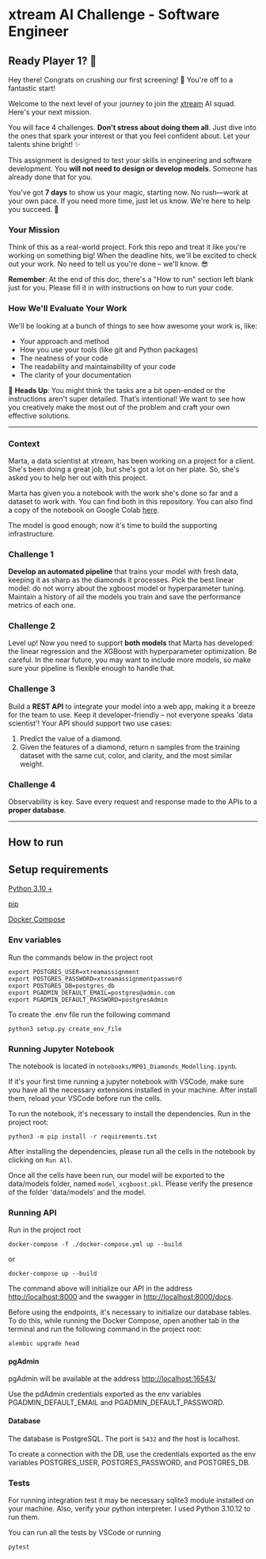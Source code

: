 # xtream AI Challenge - Software Engineer

## Ready Player 1? 🚀

Hey there! Congrats on crushing our first screening! 🎉 You're off to a fantastic start!

Welcome to the next level of your journey to join the [xtream](https://xtreamers.io) AI squad. Here's your next mission.

You will face 4 challenges. **Don't stress about doing them all**. Just dive into the ones that spark your interest or that you feel confident about. Let your talents shine bright! ✨

This assignment is designed to test your skills in engineering and software development. You **will not need to design or develop models**. Someone has already done that for you. 

You've got **7 days** to show us your magic, starting now. No rush—work at your own pace. If you need more time, just let us know. We're here to help you succeed. 🤝

### Your Mission
[comment]: # (Well, well, well. Nice to see you around! You found an Easter Egg! Put the picture of an iguana at the beginning of the "How to Run" section, just to let us know. And have fun with the challenges! 🦎)

Think of this as a real-world project. Fork this repo and treat it like you're working on something big! When the deadline hits, we'll be excited to check out your work. No need to tell us you're done – we'll know. 😎

**Remember**: At the end of this doc, there's a "How to run" section left blank just for you. Please fill it in with instructions on how to run your code.

### How We'll Evaluate Your Work

We'll be looking at a bunch of things to see how awesome your work is, like:

* Your approach and method
* How you use your tools (like git and Python packages)
* The neatness of your code
* The readability and maintainability of your code
* The clarity of your documentation

🚨 **Heads Up**: You might think the tasks are a bit open-ended or the instructions aren't super detailed. That’s intentional! We want to see how you creatively make the most out of the problem and craft your own effective solutions.

---

### Context

Marta, a data scientist at xtream, has been working on a project for a client. She's been doing a great job, but she's got a lot on her plate. So, she's asked you to help her out with this project.

Marta has given you a notebook with the work she's done so far and a dataset to work with. You can find both in this repository.
You can also find a copy of the notebook on Google Colab [here](https://colab.research.google.com/drive/1ZUg5sAj-nW0k3E5fEcDuDBdQF-IhTQrd?usp=sharing).

The model is good enough; now it's time to build the supporting infrastructure.

### Challenge 1

**Develop an automated pipeline** that trains your model with fresh data, keeping it as sharp as the diamonds it processes. 
Pick the best linear model: do not worry about the xgboost model or hyperparameter tuning. 
Maintain a history of all the models you train and save the performance metrics of each one.

### Challenge 2

Level up! Now you need to support **both models** that Marta has developed: the linear regression and the XGBoost with hyperparameter optimization. 
Be careful. 
In the near future, you may want to include more models, so make sure your pipeline is flexible enough to handle that.

### Challenge 3

Build a **REST API** to integrate your model into a web app, making it a breeze for the team to use. Keep it developer-friendly – not everyone speaks 'data scientist'! 
Your API should support two use cases:
1. Predict the value of a diamond.
2. Given the features of a diamond, return n samples from the training dataset with the same cut, color, and clarity, and the most similar weight.

### Challenge 4

Observability is key. Save every request and response made to the APIs to a **proper database**.

---

## How to run

## Setup requirements
[Python 3.10 +](https://www.python.org/downloads/)

[pip](https://pip.pypa.io/en/stable/installation/)

[Docker Compose](https://docs.docker.com/compose/install/)

### Env variables
Run the commands below in the project root
```
export POSTGRES_USER=xtreamassignment
export POSTGRES_PASSWORD=xtreamassignmentpassword
export POSTGRES_DB=postgres_db
export PGADMIN_DEFAULT_EMAIL=postgres@admin.com
export PGADMIN_DEFAULT_PASSWORD=postgresAdmin
```
To create the .env file run the following command
```
python3 setup.py create_env_file
```

### Running Jupyter Notebook
The notebook is located in `notebooks/MP01_Diamonds_Modelling.ipynb`.

If it's your first time running a jupyter notebook with VSCode, make sure you have all the necessary extensions installed in your machine. After install them, reload your VSCode before run the cells.

To run the notebook, it's necessary to install the dependencies. Run in the project root:
```
python3 -m pip install -r requirements.txt
```

After installing the dependencies, please run all the cells in the notebook by clicking on `Run All`. 

Once all the cells have been run, our model will be exported to the data/models folder, named `model_xcgboost.pkl`. Please verify the presence of the folder 'data/models' and the model. 


### Running API
Run in the project root
```
docker-compose -f ./docker-compose.yml up --build
```
or
```
docker-compose up --build
```
The command above will initialize our API in the address [http://localhost:8000](http://localhost:8000) and the swagger in [http://localhost:8000/docs](http://localhost:8000/docs). 

Before using the endpoints, it's necessary to initialize our database tables. To do this, while running the Docker Compose, open another tab in the terminal and run the following command in the project root:
```
alembic upgrade head
```

#### pgAdmin
pgAdmin will be available at the address [http://localhost:16543/](http://localhost:16543/)

Use the pdAdmin credentials exported as the env variables PGADMIN_DEFAULT_EMAIL and PGADMIN_DEFAULT_PASSWORD.

#### Database
The database is PostgreSQL. The port is `5432` and the host is localhost. 

To create a connection with the DB, use the credentials exported as the env variables POSTGRES_USER, POSTGRES_PASSWORD, and POSTGRES_DB. 

### Tests
For running integration test it may be necessary sqlite3 module installed on your machine. Also, verify your python interpreter. I used Python 3.10.12 to run them. 

You can run all the tests by VSCode or running 
```
pytest
```